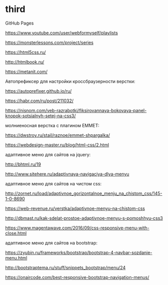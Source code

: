 # third
GitHub Pages

https://www.youtube.com/user/webformyself/playlists

https://monsterlessons.com/project/series

https://html5css.ru/

http://htmlbook.ru/

https://metanit.com/

Автопрефиксер для настройки кроссбраузерности верстки:

https://autoprefixer.github.io/ru/

https://habr.com/ru/post/211032/

https://nisnom.com/veb-razrabotki/fiksirovannaya-bokovaya-panel-knopok-sotsialnyh-setej-na-css3/

молниеносная верстка с плагином EMMET:

https://dwstroy.ru/stail/raznoe/emmet-shpargalka/

https://webdesign-master.ru/blog/html-css/2.html

адаптивное меню для сайтов на jquery:

http://bhtml.ru/19

http://www.sitehere.ru/adaptivnaya-navigaciya-dlya-menyu

адаптивное меню для сайтов на чистом css:

http://zornet.ru/load/adaptivnoe_gorizontalnoe_menju_na_chistom_css/145-1-0-8690

https://web-revenue.ru/verstka/adaptivnoe-menyu-na-chistom-css

http://dbmast.ru/kak-sdelat-prostoe-adaptivnoe-menyu-s-pomoshhyu-css3

https://www.magentawave.com/2016/09/css-responsive-menu-with-close.html

адаптивное меню для сайтов на bootstrap:

https://zyubin.ru/frameworks/bootstrap/bootstrap-4-navbar-sozdanie-menu.html

http://bootstraptema.ru/stuff/snippets_bootstrap/menu/24

https://onaircode.com/best-responsive-bootstrap-navigation-menus/
